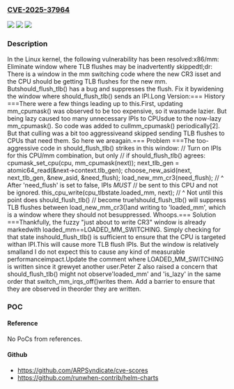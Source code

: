 ### [CVE-2025-37964](https://cve.mitre.org/cgi-bin/cvename.cgi?name=CVE-2025-37964)
![](https://img.shields.io/static/v1?label=Product&message=Linux&color=blue)
![](https://img.shields.io/static/v1?label=Version&message=848b5815177582de0e1d0118725378e0fbadca20%3C%2012f703811af043d32b1c8a30001b2fa04d5cd0ac%20&color=brighgreen)
![](https://img.shields.io/static/v1?label=Vulnerability&message=n%2Fa&color=brighgreen)

### Description

In the Linux kernel, the following vulnerability has been resolved:x86/mm: Eliminate window where TLB flushes may be inadvertently skippedtl;dr: There is a window in the mm switching code where the new CR3 isset and the CPU should be getting TLB flushes for the new mm.  Butshould_flush_tlb() has a bug and suppresses the flush.  Fix it bywidening the window where should_flush_tlb() sends an IPI.Long Version:=== History ===There were a few things leading up to this.First, updating mm_cpumask() was observed to be too expensive, so it wasmade lazier.  But being lazy caused too many unnecessary IPIs to CPUsdue to the now-lazy mm_cpumask().  So code was added to cullmm_cpumask() periodically[2].  But that culling was a bit too aggressiveand skipped sending TLB flushes to CPUs that need them.  So here we areagain.=== Problem ===The too-aggressive code in should_flush_tlb() strikes in this window:	// Turn on IPIs for this CPU/mm combination, but only	// if should_flush_tlb() agrees:	cpumask_set_cpu(cpu, mm_cpumask(next));	next_tlb_gen = atomic64_read(&next->context.tlb_gen);	choose_new_asid(next, next_tlb_gen, &new_asid, &need_flush);	load_new_mm_cr3(need_flush);	// ^ After 'need_flush' is set to false, IPIs *MUST*	// be sent to this CPU and not be ignored.        this_cpu_write(cpu_tlbstate.loaded_mm, next);	// ^ Not until this point does should_flush_tlb()	// become true!should_flush_tlb() will suppress TLB flushes between load_new_mm_cr3()and writing to 'loaded_mm', which is a window where they should not besuppressed.  Whoops.=== Solution ===Thankfully, the fuzzy "just about to write CR3" window is already markedwith loaded_mm==LOADED_MM_SWITCHING.  Simply checking for that state inshould_flush_tlb() is sufficient to ensure that the CPU is targeted withan IPI.This will cause more TLB flush IPIs.  But the window is relatively smalland I do not expect this to cause any kind of measurable performanceimpact.Update the comment where LOADED_MM_SWITCHING is written since it grewyet another user.Peter Z also raised a concern that should_flush_tlb() might not observe'loaded_mm' and 'is_lazy' in the same order that switch_mm_irqs_off()writes them.  Add a barrier to ensure that they are observed in theorder they are written.

### POC

#### Reference
No PoCs from references.

#### Github
- https://github.com/ARPSyndicate/cve-scores
- https://github.com/runwhen-contrib/helm-charts

